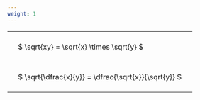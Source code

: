 ```yaml
---
weight: 1
---
```


<style type="text/css">
#T_cf57b th.col_heading {
  text-align: left;
  font-size: 1em;
}
#T_cf57b td {
  text-align: left;
  font-size: 1em;
  padding: 1.5em;
}
</style>
<table id="T_cf57b">
  <thead>
  </thead>
  <tbody>
    <tr>
      <td id="T_cf57b_row0_col0" class="data row0 col0" >$ \sqrt{xy} = \sqrt{x} \times \sqrt{y} $</td>
    </tr>
    <tr>
      <td id="T_cf57b_row1_col0" class="data row1 col0" >$ \sqrt{\dfrac{x}{y}} = \dfrac{\sqrt{x}}{\sqrt{y}} $</td>
    </tr>
  </tbody>
</table>
